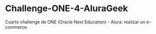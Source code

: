 # Challenge-ONE-4-AluraGeek
Cuarto challenge de ONE (Oracle Next Education) - Alura: realizar un e-commerce.
